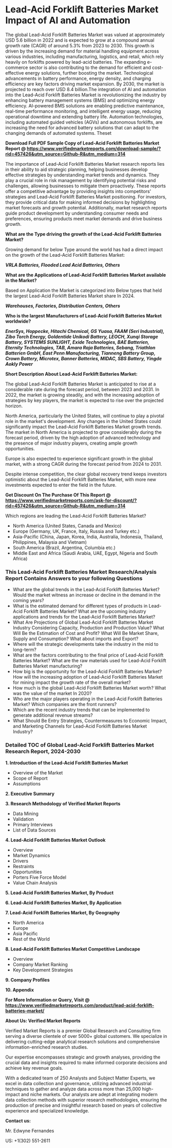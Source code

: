 <meta name="title" content="Global Lead-Acid Forklift Batteries Market Impact of AI and Automation"><meta name="description" content="The global Lead-Acid Forklift Batteries Market was valued at approximately USD 5.6 billion in 2022 and is expected to grow at a compound annual growth rate (CAGR) of arou"><meta name="title" content="Lead-Acid Forklift Batteries Market Size, Share, Scope, Trends, Growth, Opportunities, Analysis, Forecast"><h1>Lead-Acid Forklift Batteries Market Impact of AI and Automation</h1>The global Lead-Acid Forklift Batteries Market was valued at approximately USD 5.6 billion in 2022 and is expected to grow at a compound annual growth rate (CAGR) of around 5.3% from 2023 to 2030. This growth is driven by the increasing demand for material handling equipment across various industries, including manufacturing, logistics, and retail, which rely heavily on forklifts powered by lead-acid batteries. The expanding e-commerce sector is also contributing to the demand for efficient and cost-effective energy solutions, further boosting the market. Technological advancements in battery performance, energy density, and charging efficiency are key factors driving market expansion. By 2030, the market is projected to reach over USD 8.4 billion.The integration of AI and automation into the Lead-Acid Forklift Batteries Market is revolutionizing the industry by enhancing battery management systems (BMS) and optimizing energy efficiency. AI-powered BMS solutions are enabling predictive maintenance, real-time performance monitoring, and intelligent energy usage, reducing operational downtime and extending battery life. Automation technologies, including automated guided vehicles (AGVs) and autonomous forklifts, are increasing the need for advanced battery solutions that can adapt to the changing demands of automated systems. Theset</p><p id="" class=""><strong>Download Full PDF Sample Copy of Lead-Acid Forklift Batteries Market Report @ <a href="https://www.verifiedmarketreports.com/download-sample/?rid=457426&utm_source=Github-R&utm_medium=314" target="_blank">https://www.verifiedmarketreports.com/download-sample/?rid=457426&utm_source=Github-R&utm_medium=314</a></strong></p><p>The importance of&nbsp;Lead-Acid Forklift Batteries Market research reports lies in their ability to aid strategic planning, helping businesses develop effective strategies by understanding market trends and dynamics. They play a crucial role in risk management by identifying potential risks and challenges, allowing businesses to mitigate them proactively. These reports offer a competitive advantage by providing insights into competitors' strategies and Lead-Acid Forklift Batteries Market positioning. For investors, they provide critical data for making informed decisions by highlighting market forecasts and growth potential. Additionally, market research reports guide product development by understanding consumer needs and preferences, ensuring products meet market demands and drive business growth.</p><p><strong>What are the&nbsp;Type driving the growth of the Lead-Acid Forklift Batteries Market?</strong></p><p id="" class="">Growing demand for below Type around the world has had a direct impact on the growth of the Lead-Acid Forklift Batteries Market:</p><em><strong>VRLA Batteries, Flooded Lead Acid Batteries, Others</strong></em></p><strong>What are the&nbsp;Applications&nbsp;of Lead-Acid Forklift Batteries Market available in the Market?</strong></p><p id="" class="">Based on Application the Market is categorized into Below types that held the largest Lead-Acid Forklift Batteries Market share In 2024.</p><em><strong>Warehouses, Factories, Distribution Centers, Others</strong></em></p><strong>Who is the largest Manufacturers of Lead-Acid Forklift Batteries Market worldwide?</strong></p><p><em><strong>EnerSys, Hoppecke, Hitachi Chemical, GS Yuasa, FAAM (Seri Industrial), Zibo Torch Energy, Goldentide Unikodi Battery, LEOCH, Xunqi Storage Battery, SYSTEMS SUNLIGHT, Exide Technologies, BAE Batterien, Eternity Technologies, TAB, Amara Raja Batteries, Sebang, Triathlon Batterien GmbH, East Penn Manufacturing, Tianneng Battery Group, Crown Battery, Microtex, Banner Batteries, MIDAC, SBS Battery, Yingde Aokly Power</strong></em></p><p id="" class=""><strong>Short Description About Lead-Acid Forklift Batteries Market:</strong></p><p>The global Lead-Acid Forklift Batteries Market is anticipated to rise at a considerable rate during the forecast period, between 2023 and 2031. In 2022, the market is growing steadily, and with the increasing adoption of strategies by key players, the market is expected to rise over the projected horizon.</p><p>North America, particularly the United States, will continue to play a pivotal role in the market's development. Any changes in the United States could significantly impact the Lead-Acid Forklift Batteries Market growth trends. The market in North America is projected to grow considerably during the forecast period, driven by the high adoption of advanced technology and the presence of major industry players, creating ample growth opportunities.</p><p>Europe is also expected to experience significant growth in the global market, with a strong CAGR during the forecast period from 2024 to 2031.</p><p>Despite intense competition, the clear global recovery trend keeps investors optimistic about the Lead-Acid Forklift Batteries Market, with more new investments expected to enter the field in the future.</p><p id="" class=""><strong>Get Discount On The Purchase Of This Report @ <a href="https://www.verifiedmarketreports.com/ask-for-discount/?rid=457426&utm_source=Github-R&utm_medium=314" target="_blank">https://www.verifiedmarketreports.com/ask-for-discount/?rid=457426&utm_source=Github-R&utm_medium=314</a></strong></p>Which regions are leading the Lead-Acid Forklift Batteries Market?</p><ul><li>North America (United States, Canada and Mexico)</li><li>Europe (Germany, UK, France, Italy, Russia and Turkey etc.)</li><li>Asia-Pacific (China, Japan, Korea, India, Australia, Indonesia, Thailand, Philippines, Malaysia and Vietnam)</li><li>South America (Brazil, Argentina, Columbia etc.)</li><li>Middle East and Africa (Saudi Arabia, UAE, Egypt, Nigeria and South Africa)</li></ul><h3 id="" class="">This Lead-Acid Forklift Batteries Market Research/Analysis Report Contains Answers to your following Questions</h3><ul><li>What are the global trends in the Lead-Acid Forklift Batteries Market? Would the market witness an increase or decline in the demand in the coming years?</li><li>What is the estimated demand for different types of products in Lead-Acid Forklift Batteries Market? What are the upcoming industry applications and trends for the Lead-Acid Forklift Batteries Market?</li><li>What Are Projections of Global Lead-Acid Forklift Batteries Market Industry Considering Capacity, Production and Production Value? What Will Be the Estimation of Cost and Profit? What Will Be Market Share, Supply and Consumption? What about imports and Export?</li><li>Where will the strategic developments take the industry in the mid to long-term?</li><li>What are the factors contributing to the final price of Lead-Acid Forklift Batteries Market? What are the raw materials used for Lead-Acid Forklift Batteries Market manufacturing?</li><li>How big is the opportunity for the Lead-Acid Forklift Batteries Market? How will the increasing adoption of Lead-Acid Forklift Batteries Market for mining impact the growth rate of the overall market?</li><li>How much is the global Lead-Acid Forklift Batteries Market worth? What was the value of the market In 2020?</li><li>Who are the major players operating in the Lead-Acid Forklift Batteries Market? Which companies are the front runners?</li><li>Which are the recent industry trends that can be implemented to generate additional revenue streams?</li><li>What Should Be Entry Strategies, Countermeasures to Economic Impact, and Marketing Channels for Lead-Acid Forklift Batteries Market Industry?</li></ul><h3 id="" class="">Detailed TOC of Global Lead-Acid Forklift Batteries Market Research Report, 2024-2030</h3><p id="" class=""><strong>1. Introduction of the Lead-Acid Forklift Batteries Market</strong></p><ul><li>Overview of the Market</li><li>Scope of Report</li><li>Assumptions</li></ul><p id="" class=""><strong>2. Executive Summary</strong></p><p id="" class=""><strong>3. Research Methodology of Verified Market Reports</strong></p><ul><li>Data Mining</li><li>Validation</li><li>Primary Interviews</li><li>List of Data Sources</li></ul><p id="" class=""><strong>4. Lead-Acid Forklift Batteries Market Outlook</strong></p><ul><li>Overview</li><li>Market Dynamics</li><li>Drivers</li><li>Restraints</li><li>Opportunities</li><li>Porters Five Force Model</li><li>Value Chain Analysis</li></ul><p id="" class=""><strong>5. Lead-Acid Forklift Batteries Market, By Product</strong></p><p id="" class=""><strong>6. Lead-Acid Forklift Batteries Market, By Application</strong></p><p id="" class=""><strong>7. Lead-Acid Forklift Batteries Market, By Geography</strong></p><ul><li>North America</li><li>Europe</li><li>Asia Pacific</li><li>Rest of the World</li></ul><p id="" class=""><strong>8. Lead-Acid Forklift Batteries Market Competitive Landscape</strong></p><ul><li>Overview</li><li>Company Market Ranking</li><li>Key Development Strategies</li></ul><p id="" class=""><strong>9. Company Profiles</strong></p><p id="" class=""><strong>10. Appendix</strong></p><p id="" class=""><strong>For More Information or Query, Visit @ <a href="https://www.verifiedmarketreports.com/product/lead-acid-forklift-batteries-market/" target="_blank">https://www.verifiedmarketreports.com/product/lead-acid-forklift-batteries-market/</a></strong></p><p id="" class=""><strong>About Us: Verified Market Reports</strong></p><p id="" class="">Verified Market Reports is a premier Global Research and Consulting firm serving a diverse clientele of over 5000+ global customers. We specialize in delivering cutting-edge analytical research solutions and comprehensive information-enriched research studies.</p><p id="" class="">Our expertise encompasses strategic and growth analyses, providing the crucial data and insights required to make informed corporate decisions and achieve key revenue goals.</p><p id="" class="">With a dedicated team of 250 Analysts and Subject Matter Experts, we excel in data collection and governance, utilizing advanced industrial techniques to gather and analyze data across more than 25,000 high-impact and niche markets. Our analysts are adept at integrating modern data collection methods with superior research methodologies, ensuring the production of precise and insightful research based on years of collective experience and specialized knowledge.</p><p id="" class=""><strong>Contact us:</strong></p><p id="" class="">Mr. Edwyne Fernandes</p><p id="" class="">US: +1(302) 551-2611</p>